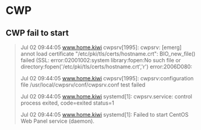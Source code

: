 # CWP

## CWP fail to start

> Jul 02 09:44:05 www.home.kiwi cwpsrv[1995]: cwpsrv: [emerg] annot load
> certificate "/etc/pki/tls/certs/hostname.crt": BIO_new_file() failed
> (SSL: error:02001002:system library:fopen:No such file or
> directory:fopen('/etc/pki/tls/certs/hostname.crt','r') error:2006D080:
> 
> Jul 02 09:44:05 www.home.kiwi cwpsrv[1995]: cwpsrv:configuration file
> /usr/local/cwpsrv/conf/cwpsrv.conf test failed
> 
> Jul 02 09:44:05 www.home.kiwi systemd[1]: cwpsrv.service: control
> process exited, code=exited status=1
> 
> Jul 02 09:44:05 www.home.kiwi systemd[1]: Failed to start CentOS Web
> Panel service (daemon).

<!--stackedit_data:
eyJoaXN0b3J5IjpbODAwMzQ2NDM4XX0=
-->